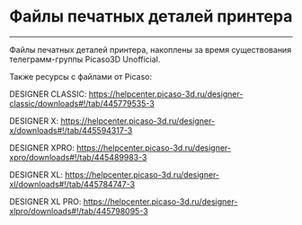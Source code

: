 # Файлы печатных деталей принтера
---

Файлы печатных деталей принтера, накоплены за время существования телеграмм-группы Picaso3D Unofficial.


Также ресурсы с файлами от Picaso:


DESIGNER CLASSIC: https://helpcenter.picaso-3d.ru/designer-classic/downloads#!/tab/445779535-3

DESIGNER X: https://helpcenter.picaso-3d.ru/designer-x/downloads#!/tab/445594317-3

DESIGNER XPRO: https://helpcenter.picaso-3d.ru/designer-xpro/downloads#!/tab/445489983-3

DESIGNER XL: https://helpcenter.picaso-3d.ru/designer-xl/downloads#!/tab/445784747-3

DESIGNER XL PRO: https://helpcenter.picaso-3d.ru/designer-xlpro/downloads#!/tab/445798095-3

